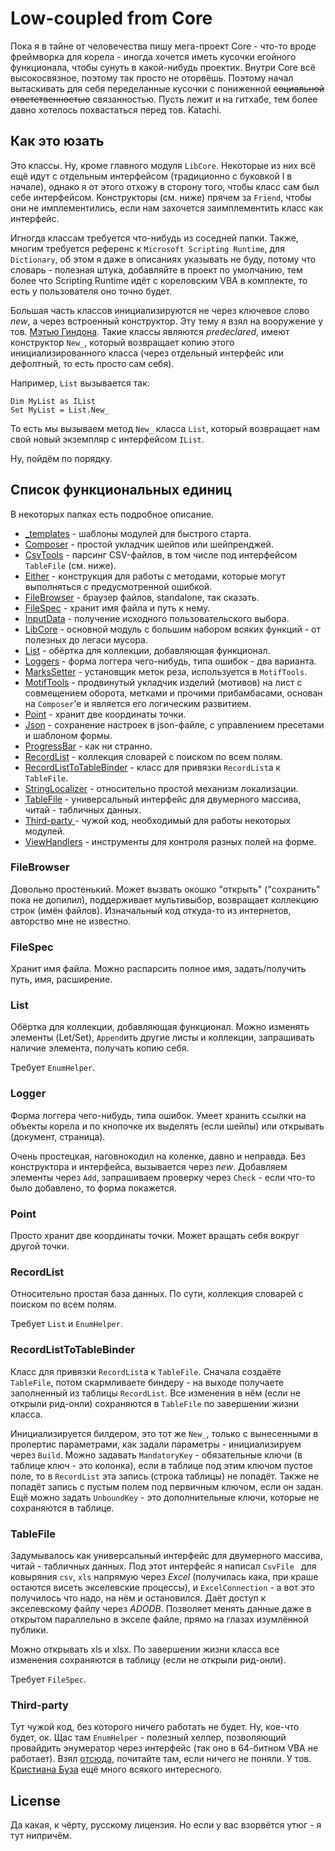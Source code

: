 # Low-coupled from Core

Пока я в тайне от человечества пишу мега-проект Core - что-то вроде фреймворка для корела - иногда хочется иметь кусочки егойного функционала, чтобы сунуть в какой-нибудь проектик. Внутри Core всё высокосвязное, поэтому так просто не оторвёшь. Поэтому начал вытаскивать для себя переделанные кусочки с пониженной <s>социальной ответственностью</s> связанностью. Пусть лежит и на гитхабе, тем более давно хотелось похвастаться перед тов. Katachi.

## Как это юзать

Это классы. Ну, кроме главного модуля `LibCore`. Некоторые из них всё ещё идут с отдельным интерфейсом (традиционно с буковкой I в начале), однако я от этого отхожу в сторону того, чтобы класс сам был себе интерфейсом. Конструкторы (см. ниже) прячем за `Friend`, чтобы они не имплементились, если нам захочется заимплементить класс как интерфейс.

Игногда классам требуется что-нибудь из соседней папки. Также, многим требуется референс к `Microsoft Scripting Runtime`, для `Dictionary`, об этом я даже в описаниях указывать не буду, потому что словарь - полезная штука, добавляйте в проект по умолчанию, тем более что Scripting Runtime идёт с кореловским VBA в комплекте, то есть у пользователя оно точно будет.

Большая часть классов инициализируются не через ключевое слово *new*, а через встроенный конструктор. Эту тему я взял на вооружение у тов. [Мэтью Гиндона](https://github.com/retailcoder). Такие классы являются *predeclared*, имеют конструктор `New_`, который возвращает копию этого инициализированного класса (через отдельный интерфейс или дефолтный, то есть просто сам себя).

Например, `List` вызывается так:

```VBA
Dim MyList as IList
Set MyList = List.New_
```

То есть мы вызываем метод `New_` класса `List`, который возвращает нам свой новый экземпляр с интерфейсом `IList`.

Ну, пойдём по порядку.

## Список функциональных единиц

В некоторых папках есть подробное описание.

- [\_templates](_templates) - шаблоны модулей для быстрого старта.
- [Composer](Composer) - простой укладчик шейпов или шейпренджей.
- [CsvTools](CsvTools) - парсинг CSV-файлов, в том числе под интерфейсом `TableFile` (см. ниже).
- [Either](Either) - конструкция для работы с методами, которые могут выполняться с предусмотренной ошибкой.
- [FileBrowser](FileBrowser) - браузер файлов, standalone, так сказать.
- [FileSpec](FileSpec) - хранит имя файла и путь к нему.
- [InputData](InputData) - получение исходного пользовательского выбора.
- [LibCore](LibCore) - основной модуль с большим набором всяких функций - от полезных до легаси мусора.
- [List](List) - обёртка для коллекции, добавляющая функционал.
- [Loggers](Loggers) - форма логгера чего-нибудь, типа ошибок - два варианта.
- [MarksSetter](MarksSetter) - установщик меток реза, используется в `MotifTools`.
- [MotifTools](MotifTools) - продвинутый укладчик изделий (мотивов) на лист с совмещением оборота, метками и прочими прибамбасами, основан на `Composer`'е и является его логическим развитием.
- [Point](Point) - хранит две координаты точки.
- [Json](Json) - сохранение настроек в json-файле, с управлением пресетами и шаблоном формы.
- [ProgressBar](ProgressBar) - как ни странно.
- [RecordList](RecordList) - коллекция словарей с поиском по всем полям.
- [RecordListToTableBinder](RecordListToTableBinder) - класс для привязки `RecordList`а к `TableFile`.
- [StringLocalizer](StringLocalizer) - относительно простой механизм локализации.
- [TableFile](TableFile) - универсальный интерфейс для двумерного массива, читай - табличных данных.
- [Third-party ](Third-party) - чужой код, необходимый для работы некоторых модулей.
- [ViewHandlers](ViewHandlers) - инструменты для контроля разных полей на форме.

### FileBrowser

Довольно простенький. Может вызвать окошко "открыть" ("сохранить" пока не допилил), поддерживает мультивыбор, возвращает коллекцию строк (имён файлов). Изначальный код откуда-то из интернетов, авторство мне не известно.

### FileSpec

Хранит имя файла. Можно распарсить полное имя, задать/получить путь, имя, расширение.

### List

Обёртка для коллекции, добавляющая функционал. Можно изменять элементы (Let/Set), `Append`ить другие листы и коллекции, запрашивать наличие элемента, получать копию себя.

Требует `EnumHelper`.

### Logger

Форма логгера чего-нибудь, типа ошибок. Умеет хранить ссылки на объекты корела и по кнопочке их выделять (если шейпы) или открывать (документ, страница).

Очень простецкая, наговнокодил на коленке, давно и неправда. Без конструктора и интерфейса, вызывается через *new*. Добавляем элементы через `Add`, запрашиваем проверку через `Check` - если что-то было добавлено, то форма покажется.

### Point

Просто хранит две координаты точки. Может вращать себя вокруг другой точки.

### RecordList

Относительно простая база данных. По сути, коллекция словарей с поиском по всем полям.

Требует `List` и `EnumHelper`.

### RecordListToTableBinder

Класс для привязки `RecordList`а к `TableFile`. Cначала создаёте `TableFile`, потом скармливаете биндеру - на выходе получаете заполненный из таблицы `RecordList`. Все изменения в нём (если не открыли рид-онли) сохраняются в `TableFile` по завершении жизни класса.

Инициализируется билдером, это тот же `New_`, только с вынесенными в пропертис параметрами, как задали параметры - инициализируем через `Build`. Можно задавать `MandatoryKey` - обязательные ключи (в таблице ключ - это колонка), если в таблице под этим ключом пустое поле, то в `RecordList` эта запись (строка таблицы) не попадёт. Также не попадёт запись с пустым полем под первичным ключом, если он задан. Ещё можно задать `UnboundKey` - это дополнительные ключи, которые не сохраняются в таблице.

### TableFile

Задумывалось как универсальный интерфейс для двумерного массива, читай - табличных данных. Под этот интерфейс я написал `CsvFile ` для ковыряния `csv`, `xls` напрямую через *Excel* (получилась кака, при краше остаются висеть экселевские процессы), и `ExcelConnection` - а вот это получилось что надо, на нём и остановился. Даёт доступ к экселевскому файлу через *ADODB*. Позволяет менять данные даже в открытом параллельно в экселе файле, прямо на глазах изумлённой публики.

Можно открывать xls и xlsx. По завершении жизни класса все изменения сохраняются в таблицу (если не открыли рид-онли).

Требует `FileSpec`.

### Third-party

Тут чужой код, без которого ничего работать не будет. Ну, кое-что будет, ок. Щас там `EnumHelper` - полезный хелпер, позволяющий провайдить энумератор через интерфейс (так оно в 64-битном VBA не работает). Взял [отсюда](https://github.com/cristianbuse/VBA-KeyedCollection), почитайте там, если ничего не поняли. У тов. [Кристиана Буза](https://github.com/cristianbuse) ещё много всякого интересного.

## License

Да какая, к чёрту, русскому лицензия. Но если у вас взорвётся утюг - я тут нипричём.
